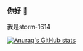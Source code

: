 ### 你好 👋  
我是storm-1614  

[![Anurag's GitHub stats](https://github-readme-stats.vercel.app/api?storm-1614=anuraghazra)](https://github.com/anuraghazra/github-readme-stats)
